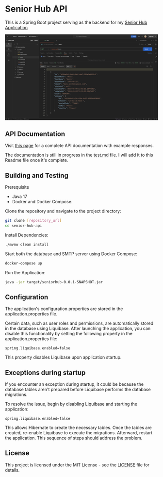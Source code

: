 # Senior Hub API

This is a Spring Boot project serving as the backend for
my [Senior Hub Application](https://github.com/ericafenyo/senior-hub)

<img src="./docs/assets/postman-example.png">

## API Documentation

Visit [this page](https://github.com/ericafenyo/senior-hub/blob/main/docs/rest-api-documentation.md) for a complete API
documentation with example responses.

The documentation is still in progress in the [test.md](./src/main/java/com/ericafenyo/carehub/test.md) file. I will
add it to this Readme file once it's complete.

## Building and Testing

Prerequisite

- Java 17
- Docker and Docker Compose.

Clone the repository and navigate to the project directory:

```sh
git clone [repository_url]
cd senior-hub-api
```

Install Dependencies:

```sh
./mvnw clean install
```

Start both the database and SMTP server using Docker Compose:

```sh
docker-compose up
```

Run the Application:

```sh
java -jar target/seniorhub-0.0.1-SNAPSHOT.jar
```

## Configuration

The application's configuration properties are stored in the application.properties file.

Certain data, such as user roles and permissions, are automatically stored in the database using Liquibase.
After launching the application, you can disable this functionality by setting the following property in the
application.properties file:

```properties
spring.liquibase.enabled=false
```

This property disables Liquibase upon application startup.

## Exceptions during startup

If you encounter an exception during startup, it could be because the database tables aren't prepared before Liquibase
performs the database migrations.

To resolve the issue, begin by disabling Liquibase and starting the application:

```properties
spring.liquibase.enabled=false
```

This allows Hibernate to create the necessary tables. Once the tables are created, re-enable Liquibase to execute the
migrations. Afterward, restart the application. This sequence of steps should address the problem.

## License

This project is licensed under the MIT License - see the [LICENSE](LICENSE) file for details.
